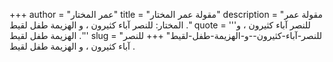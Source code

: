 +++
author = "عمر المختار"
title = "مقولة عمر المختار"
description = "مقولة عمر المختار: للنصر آباء كثيرون ، و الهزيمة طفل لقيط ."
quote = '''للنصر آباء كثيرون ، و الهزيمة طفل لقيط .'''
slug = "للنصر-آباء-كثيرون--و-الهزيمة-طفل-لقيط"
+++
للنصر آباء كثيرون ، و الهزيمة طفل لقيط .
